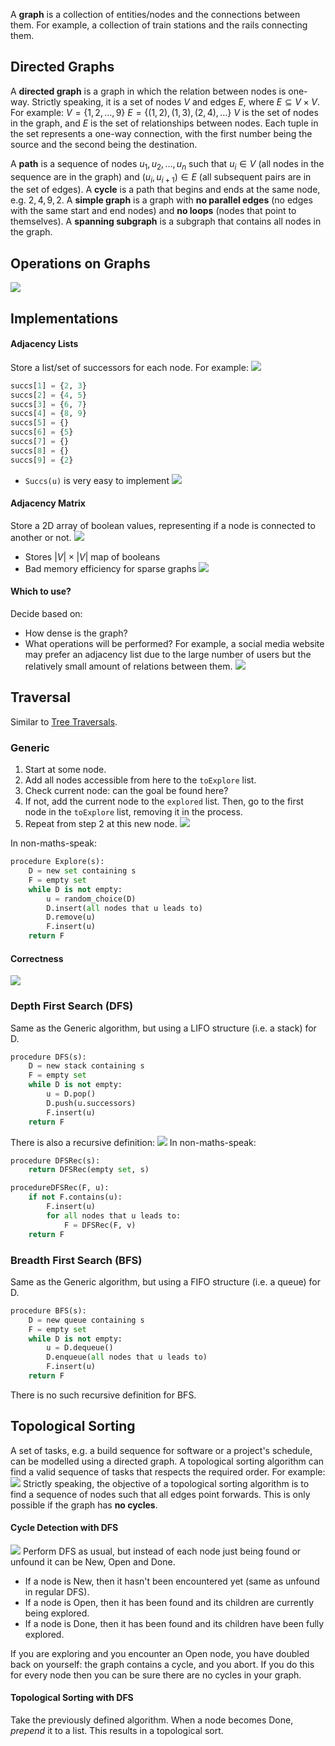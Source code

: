 A **graph** is a collection of entities/nodes and the connections between them. For example, a collection of train stations and the rails connecting them.

## Directed Graphs
A **directed graph** is a graph in which the relation between nodes is one-way.
Strictly speaking, it is a set of nodes $V$ and edges $E$, where $E \subseteq V \times V$.
For example:
$V= \{1, 2, \dots, 9\}$
$E = \{(1, 2), (1, 3), (2, 4), \dots\}$
$V$ is the set of nodes in the graph, and $E$ is the set of relationships between nodes. Each tuple in the set represents a one-way connection, with the first number being the source and the second being the destination.

A **path** is a sequence of nodes $u_1, u_2, \dots, u_n$ such that $u_i \in V$ (all nodes in the sequence are in the graph) and $(u_i, u_{i+1}) \in E$ (all subsequent pairs are in the set of edges).
A **cycle** is a path that begins and ends at the same node, e.g. $2, 4, 9, 2$.
A **simple graph** is a graph with **no parallel edges** (no edges with the same start and end nodes) and **no loops** (nodes that point to themselves).
A **spanning subgraph** is a subgraph that contains all nodes in the graph.

## Operations on Graphs
![](Pasted%20image%2020230130124616.png)

## Implementations
#### Adjacency Lists
Store a list/set of successors for each node. For example:
![](Pasted%20image%2020230130124833.png)
```python
succs[1] = {2, 3}
succs[2] = {4, 5}
succs[3] = {6, 7}
succs[4] = {8, 9}
succs[5] = {}
succs[6] = {5}
succs[7] = {}
succs[8] = {}
succs[9] = {2}
```
- `Succs(u)` is very easy to implement
![](Pasted%20image%2020230130125317.png)
#### Adjacency Matrix
Store a 2D array of boolean values, representing if a node is connected to another or not.
![](Pasted%20image%2020230130125429.png)
- Stores $|V| \times |V|$ map of booleans
- Bad memory efficiency for sparse graphs
![](Pasted%20image%2020230130125637.png)
#### Which to use?
Decide based on:
- How dense is the graph?
- What operations will be performed?
For example, a social media website may prefer an adjacency list due to the large number of users but the relatively small amount of relations between them.
![](Pasted%20image%2020230130125832.png)

## Traversal
Similar to [Tree Traversals](Search%20Tree.md#Traversal).

### Generic
1. Start at some node.
2. Add all nodes accessible from here to the `toExplore` list.
3. Check current node: can the goal be found here?
4. If not, add the current node to the `explored` list. Then, go to the first node in the `toExplore` list, removing it in the process.
5. Repeat from step 2 at this new node.
![](Pasted%20image%2020230130130908.png)

In non-maths-speak:
```python
procedure Explore(s):
	D = new set containing s
	F = empty set
	while D is not empty:
		u = random_choice(D)
		D.insert(all nodes that u leads to)
		D.remove(u)
		F.insert(u)
	return F
```
#### Correctness
![](Pasted%20image%2020230130131443.png)

### Depth First Search (DFS)
Same as the Generic algorithm, but using a LIFO structure (i.e. a stack) for D.
```python
procedure DFS(s):
	D = new stack containing s
	F = empty set
	while D is not empty:
		u = D.pop()
		D.push(u.successors)
		F.insert(u)
	return F
```
There is also a recursive definition:
![](Pasted%20image%2020230130131920.png)
In non-maths-speak:
```python
procedure DFSRec(s):
	return DFSRec(empty set, s)

procedureDFSRec(F, u):
	if not F.contains(u):
		F.insert(u)
		for all nodes that u leads to:
			F = DFSRec(F, v)
	return F
```
### Breadth First Search (BFS)
Same as the Generic algorithm, but using a FIFO structure (i.e. a queue) for D.
```python
procedure BFS(s):
	D = new queue containing s
	F = empty set
	while D is not empty:
		u = D.dequeue()
		D.enqueue(all nodes that u leads to)
		F.insert(u)
	return F
```
There is no such recursive definition for BFS.

## Topological Sorting
A set of tasks, e.g. a build sequence for software or a project's schedule, can be modelled using a directed graph. A topological sorting algorithm can find a valid sequence of tasks that respects the required order. For example:
![](Pasted%20image%2020230130132811.png)
Strictly speaking, the objective of a topological sorting algorithm is to find a sequence of nodes such that all edges point forwards. This is only possible if the graph has **no cycles**.

#### Cycle Detection with DFS
![](Pasted%20image%2020230130133147.png)
Perform DFS as usual, but instead of each node just being found or unfound it can be New, Open and Done.
- If a node is New, then it hasn't been encountered yet (same as unfound in regular DFS).
- If a node is Open, then it has been found and its children are currently being explored.
- If a node is Done, then it has been found and its children have been fully explored.

If you are exploring and you encounter an Open node, you have doubled back on yourself: the graph contains a cycle, and you abort. If you do this for every node then you can be sure there are no cycles in your graph.

#### Topological Sorting with DFS
Take the previously defined algorithm. When a node becomes Done, *prepend* it to a list. This results in a topological sort. 